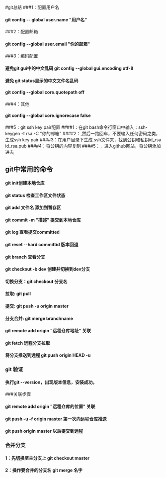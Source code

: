  #git总结
 ###1：配置用户名
 #### git config -- global user.name "用户名"
 ###2：配置邮箱
 #### git config --global user.email "你的邮箱"
 ###3：编码配置
 #### 避免git gui中的中文乱码 git config --global gui.encoding utf-8
 #### 避免 git status显示的中文文件名乱码
 #### git config --global core.quotepath off
 ###4：其他
 #### git config --global core.ignorecase false
 ###5：git ssh key pair配置
 ####1：在git bash命令行窗口中输入：ssh-keygen -t rsa -C "你的邮箱"
 ####2：,然后一路回车，不要输入任何密码之类，生成ssh key pair
 ####3：在用户目录下生成.ssh文件夹，找到公钥和私钥id_rsa id_rsa.pub
 ####4：将公钥的内容复制
 ####5：，进入github网站，将公钥添加进去
 ## git中常用的命令
 #### git init创建本地仓库
 #### git status 检查工作区文件状态
 #### git add 文件名  添加到暂存区
 #### git commit -m "描述"  提交到本地仓库
 #### git log 查看提交committed
 #### git reset --hard committid 版本回退
 #### git branch 查看分支
 #### git checkout -b dev 创建并切换到dev分支
 #### 切换分支：git checkout 分支名
 #### 拉取: git pull
 #### 提交: git push -u origin master
 #### 分支合并: git merge branchname
 #### git remote add origin "远程仓库地址"  关联
 #### git fetch 远程分支拉取
 #### 将分支推送到远程 git push origin HEAD -u
 ### git 验证
 #### 执行git --version，出现版本信息，安装成功。
 ###关联步骤
 #### git remote add origin "远程仓库的位置" 关联
 #### git push -u -f origin master 第一次向远程仓库推送
 #### git push origin master 以后提交到远程
 ### 合并分支
 #### 1：先切换至主分支上 git checkout master
 #### 2：操作要合并的分支名 git merge 名字

